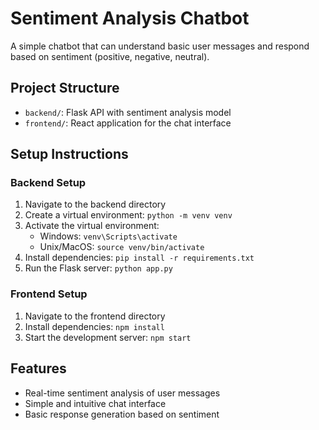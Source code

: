# Sentiment Analysis Chatbot

A simple chatbot that can understand basic user messages and respond based on sentiment (positive, negative, neutral).

## Project Structure
- `backend/`: Flask API with sentiment analysis model
- `frontend/`: React application for the chat interface

## Setup Instructions

### Backend Setup
1. Navigate to the backend directory
2. Create a virtual environment: `python -m venv venv`
3. Activate the virtual environment:
   - Windows: `venv\Scripts\activate`
   - Unix/MacOS: `source venv/bin/activate`
4. Install dependencies: `pip install -r requirements.txt`
5. Run the Flask server: `python app.py`

### Frontend Setup
1. Navigate to the frontend directory
2. Install dependencies: `npm install`
3. Start the development server: `npm start`

## Features
- Real-time sentiment analysis of user messages
- Simple and intuitive chat interface
- Basic response generation based on sentiment